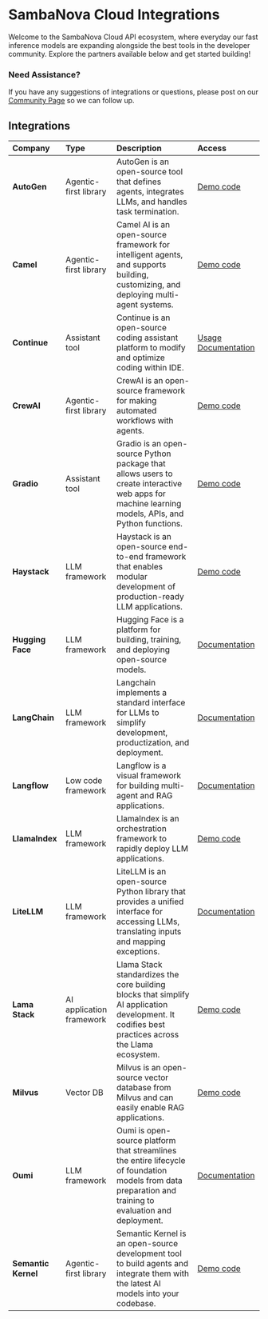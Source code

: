 # SambaNova Cloud Integrations

Welcome to the SambaNova Cloud API ecosystem, where everyday our fast inference models are expanding alongside the best tools in the developer community. Explore the partners available below and get started building\! 

### Need Assistance? 

If you have any suggestions of integrations or questions, please post on our [Community Page](https://community.sambanova.ai/) so we can follow up. 

## Integrations

| Company | Type | Description | Access |
| :---- | :---- | :---- | :---- |
| **AutoGen** | Agentic-first library | AutoGen is an open-source tool that defines agents, integrates LLMs, and handles task termination.  | [Demo code](https://github.com/sambanova/ai-starter-kit/tree/main/integrations/autogen) |
| **Camel** | Agentic-first library | Camel AI is an open-source framework for intelligent agents, and supports building, customizing, and deploying multi-agent systems.   | [Demo code](https://github.com/sambanova/ai-starter-kit/tree/main/integrations/camel) |
| **Continue** | Assistant tool | Continue is an open-source coding assistant platform to modify and optimize coding within IDE. | [Usage](./continue/README.md)   [Documentation](https://sambanova.ai/blog/accelerating-coding-with-sambanova-cloud?ref=blog.continue.dev) |
| **CrewAI** | Agentic-first library | CrewAI is an open-source framework for making automated workflows with agents. | [Demo code](https://github.com/sambanova/ai-starter-kit/tree/main/integrations/crewai) |
| **Gradio** | Assistant tool | Gradio is an open-source Python package that allows users to create interactive web apps for machine learning models, APIs, and Python functions.  | [Demo code](https://github.com/gradio-app/sambanova-gradio) |
| **Haystack** | LLM framework | Haystack is an open-source end-to-end framework that enables modular development of production-ready LLM applications.  | [Demo code](https://haystack.deepset.ai/integrations/sambanova) |
| **Hugging Face**  | LLM framework | Hugging Face is a platform for building, training, and deploying open-source models.  | [Documentation](https://huggingface.co/docs/huggingface_hub/main/en/package_reference/inference_client) |
| **LangChain** | LLM framework | Langchain implements a standard interface for LLMs to simplify development, productization, and deployment. | [Documentation](https://python.langchain.com/docs/integrations/providers/sambanova/) |
| **Langflow** | Low code framework | Langflow is a visual framework for building multi-agent and RAG applications. | [Documentation](https://docs.langflow.org/components-models#sambanova) |
| **LlamaIndex** | LLM framework | LlamaIndex is an orchestration framework to rapidly deploy LLM applications. | [Demo code](https://github.com/sambanova/ai-starter-kit/tree/main/integrations/llamaindex) |
| **LiteLLM** | LLM framework | LiteLLM is an open-source Python library that provides a unified interface for accessing LLMs, translating inputs and mapping exceptions. | [Documentation](https://docs.litellm.ai/docs/providers/sambanova) |
| **Lama Stack** | AI application framework | Llama Stack standardizes the core building blocks that simplify AI application development. It codifies best practices across the Llama ecosystem. | [Demo code](./llama_stack/README.md) |
| **Milvus** | Vector DB | Milvus is an open-source vector database from Milvus and can easily enable RAG applications. | [Demo code](https://github.com/sambanova/ai-starter-kit/tree/main/integrations/milvus) |
| **Oumi** | LLM framework | Oumi is open-source platform that streamlines the entire lifecycle of foundation models from data preparation and training to evaluation and deployment. | [Documentation](https://oumi.ai/docs/en/latest/api/oumi.inference.html#oumi.inference.SambanovaInferenceEngine) |
| **Semantic Kernel** | Agentic-first library | Semantic Kernel is an open-source development tool to build agents and integrate them with the latest AI models into your codebase.  | [Demo code](https://github.com/sambanova/ai-starter-kit/blob/main/integrations/semantic_kernel) |